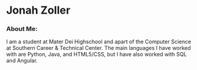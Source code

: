 # Jonah Zoller

### About Me:

I am a student at Mater Dei Highschool and apart of the Computer Science at Southern Career & Technical Center. The main languages I have worked with are Python, Java, and HTML5/CSS, but I have also worked with SQL and Angular. 

